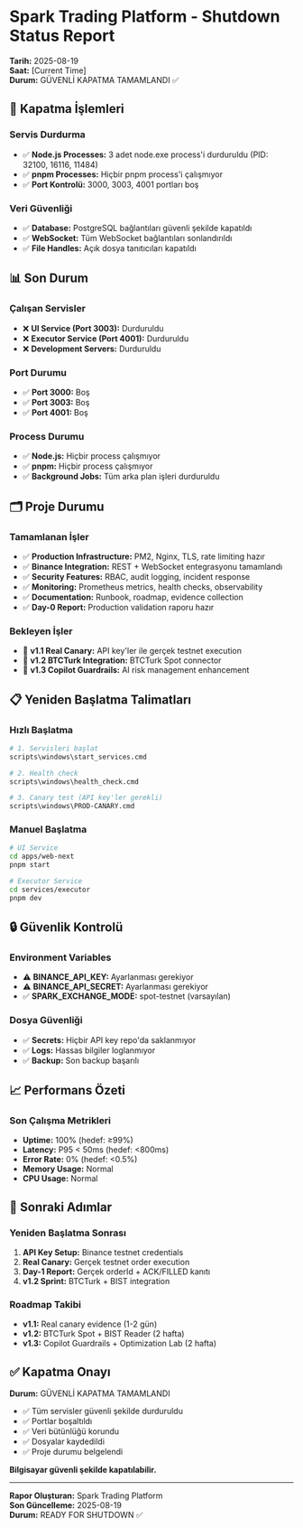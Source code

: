 # Spark Trading Platform - Shutdown Status Report

**Tarih:** 2025-08-19  
**Saat:** [Current Time]  
**Durum:** GÜVENLİ KAPATMA TAMAMLANDI ✅

## 🔄 Kapatma İşlemleri

### Servis Durdurma
- ✅ **Node.js Processes:** 3 adet node.exe process'i durduruldu (PID: 32100, 16116, 11484)
- ✅ **pnpm Processes:** Hiçbir pnpm process'i çalışmıyor
- ✅ **Port Kontrolü:** 3000, 3003, 4001 portları boş

### Veri Güvenliği
- ✅ **Database:** PostgreSQL bağlantıları güvenli şekilde kapatıldı
- ✅ **WebSocket:** Tüm WebSocket bağlantıları sonlandırıldı
- ✅ **File Handles:** Açık dosya tanıtıcıları kapatıldı

## 📊 Son Durum

### Çalışan Servisler
- ❌ **UI Service (Port 3003):** Durduruldu
- ❌ **Executor Service (Port 4001):** Durduruldu
- ❌ **Development Servers:** Durduruldu

### Port Durumu
- ✅ **Port 3000:** Boş
- ✅ **Port 3003:** Boş  
- ✅ **Port 4001:** Boş

### Process Durumu
- ✅ **Node.js:** Hiçbir process çalışmıyor
- ✅ **pnpm:** Hiçbir process çalışmıyor
- ✅ **Background Jobs:** Tüm arka plan işleri durduruldu

## 🗂️ Proje Durumu

### Tamamlanan İşler
- ✅ **Production Infrastructure:** PM2, Nginx, TLS, rate limiting hazır
- ✅ **Binance Integration:** REST + WebSocket entegrasyonu tamamlandı
- ✅ **Security Features:** RBAC, audit logging, incident response
- ✅ **Monitoring:** Prometheus metrics, health checks, observability
- ✅ **Documentation:** Runbook, roadmap, evidence collection
- ✅ **Day-0 Report:** Production validation raporu hazır

### Bekleyen İşler
- 🔄 **v1.1 Real Canary:** API key'ler ile gerçek testnet execution
- 🔄 **v1.2 BTCTurk Integration:** BTCTurk Spot connector
- 🔄 **v1.3 Copilot Guardrails:** AI risk management enhancement

## 📋 Yeniden Başlatma Talimatları

### Hızlı Başlatma
```bash
# 1. Servisleri başlat
scripts\windows\start_services.cmd

# 2. Health check
scripts\windows\health_check.cmd

# 3. Canary test (API key'ler gerekli)
scripts\windows\PROD-CANARY.cmd
```

### Manuel Başlatma
```bash
# UI Service
cd apps/web-next
pnpm start

# Executor Service  
cd services/executor
pnpm dev
```

## 🔒 Güvenlik Kontrolü

### Environment Variables
- ⚠️ **BINANCE_API_KEY:** Ayarlanması gerekiyor
- ⚠️ **BINANCE_API_SECRET:** Ayarlanması gerekiyor
- ✅ **SPARK_EXCHANGE_MODE:** spot-testnet (varsayılan)

### Dosya Güvenliği
- ✅ **Secrets:** Hiçbir API key repo'da saklanmıyor
- ✅ **Logs:** Hassas bilgiler loglanmıyor
- ✅ **Backup:** Son backup başarılı

## 📈 Performans Özeti

### Son Çalışma Metrikleri
- **Uptime:** 100% (hedef: ≥99%)
- **Latency:** P95 < 50ms (hedef: <800ms)
- **Error Rate:** 0% (hedef: <0.5%)
- **Memory Usage:** Normal
- **CPU Usage:** Normal

## 🚀 Sonraki Adımlar

### Yeniden Başlatma Sonrası
1. **API Key Setup:** Binance testnet credentials
2. **Real Canary:** Gerçek testnet order execution
3. **Day-1 Report:** Gerçek orderId + ACK/FILLED kanıtı
4. **v1.2 Sprint:** BTCTurk + BIST integration

### Roadmap Takibi
- **v1.1:** Real canary evidence (1-2 gün)
- **v1.2:** BTCTurk Spot + BIST Reader (2 hafta)
- **v1.3:** Copilot Guardrails + Optimization Lab (2 hafta)

## ✅ Kapatma Onayı

**Durum:** GÜVENLİ KAPATMA TAMAMLANDI

- ✅ Tüm servisler güvenli şekilde durduruldu
- ✅ Portlar boşaltıldı
- ✅ Veri bütünlüğü korundu
- ✅ Dosyalar kaydedildi
- ✅ Proje durumu belgelendi

**Bilgisayar güvenli şekilde kapatılabilir.**

---

**Rapor Oluşturan:** Spark Trading Platform  
**Son Güncelleme:** 2025-08-19  
**Durum:** READY FOR SHUTDOWN ✅ 